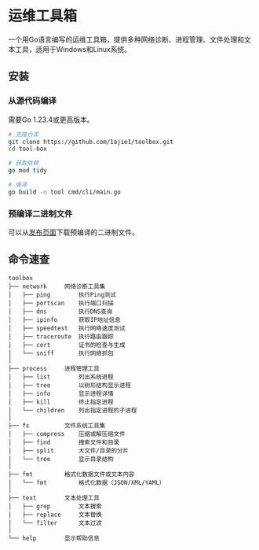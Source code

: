 # 运维工具箱

一个用Go语言编写的运维工具箱，提供多种网络诊断、进程管理、文件处理和文本工具，适用于Windows和Linux系统。

## 安装

### 从源代码编译

需要Go 1.23.4或更高版本。

```bash
# 克隆仓库
git clone https://github.com/1ajie1/toolbox.git
cd tool-box

# 获取依赖
go mod tidy

# 编译
go build -o tool cmd/cli/main.go
```

### 预编译二进制文件

可以从[发布页面](https://github.com/1ajie1/toolbox.git)下载预编译的二进制文件。

## 命令速查

```
toolbox
├── network     网络诊断工具集
│   ├── ping        执行Ping测试
│   ├── portscan    执行端口扫描
│   ├── dns         执行DNS查询
│   ├── ipinfo      获取IP地址信息
│   ├── speedtest   执行网络速度测试
│   ├── traceroute  执行路由跟踪
│   ├── cert        证书的检查与生成
│   └── sniff       执行网络抓包
│
├── process     进程管理工具
│   ├── list        列出系统进程
│   ├── tree        以树形结构显示进程
│   ├── info        显示进程详情
│   ├── kill        终止指定进程
│   └── children    列出指定进程的子进程
│
├── fs          文件系统工具集
│   ├── compress    压缩或解压缩文件
│   ├── find        搜索文件和目录
│   ├── split       大文件/目录的分片
│   └── tree        显示目录结构
│
├── fmt         格式化数据文件或文本内容
│   └── fmt         格式化数据（JSON/XML/YAML）
│
├── text        文本处理工具
│   ├── grep        文本搜索
│   ├── replace     文本替换
│   └── filter      文本过滤
│
└── help        显示帮助信息
```